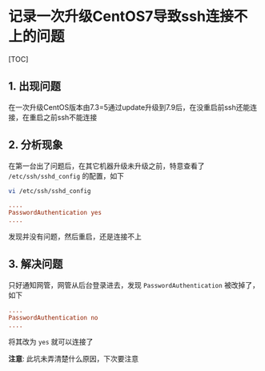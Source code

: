 # 记录一次升级CentOS7导致ssh连接不上的问题

[TOC]

## 1. 出现问题

在一次升级CentOS版本由7.3=5通过update升级到7.9后，在没重启前ssh还能连接，在重启之前ssh不能连接

## 2. 分析现象

在第一台出了问题后，在其它机器升级未升级之前，特意查看了 `/etc/ssh/sshd_config` 的配置，如下

```sh
vi /etc/ssh/sshd_config
```

```ini
....
PasswordAuthentication yes
....
```

发现并没有问题，然后重启，还是连接不上

## 3. 解决问题

只好通知网管，网管从后台登录进去，发现 `PasswordAuthentication` 被改掉了，如下

```ini
....
PasswordAuthentication no
....
```

将其改为 `yes` 就可以连接了

**注意**: 此坑未弄清楚什么原因，下次要注意
